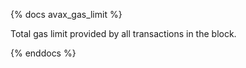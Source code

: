 {% docs avax_gas_limit %}

Total gas limit provided by all transactions in the block.

{% enddocs %}